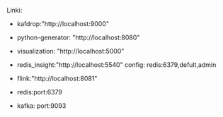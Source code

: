 Linki:
* kafdrop:"http://localhost:9000"
* python-generator: "http://localhost:8080"
* visualization: "http://localhost:5000"
* redis_insight:"http://localhost:5540" config:  redis:6379,defult,admin
* flink:"http://localhost:8081"


* redis:port:6379
* kafka: port:9093
